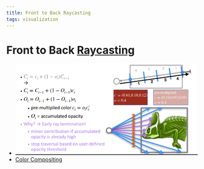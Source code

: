 ```yaml
---
title: Front to Back Raycasting
tags: visualization
---
```


# Front to Back [Raycasting](Raycasting.md)
- ![im](assets/Pasted%20image%2020220418002010.png)
- [Color Compositing](Color%20Compositing.md)



































































































